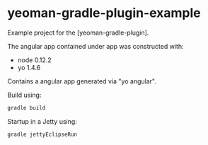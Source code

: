 # yeoman-gradle-plugin-example
Example project for the [yeoman-gradle-plugin].

The angular app contained under app was constructed with:
 * node 0.12.2
 * yo 1.4.6

Contains a angular app generated via "yo angular".

Build using:
```bash
gradle build
```

Startup in a Jetty using:
```bash
gradle jettyEclipseRun
```

